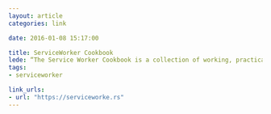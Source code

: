```yaml
---
layout: article
categories: link

date: 2016-01-08 15:17:00

title: ServiceWorker Cookbook
lede: “The Service Worker Cookbook is a collection of working, practical examples of using service workers in modern web apps.”
tags:
- serviceworker

link_urls:
- url: "https://serviceworke.rs"
---
```

